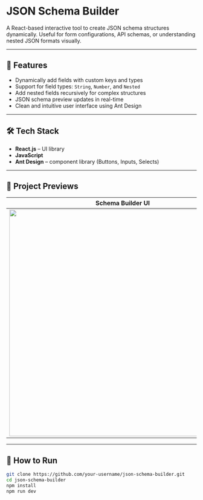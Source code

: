 # JSON Schema Builder

A React-based interactive tool to create JSON schema structures dynamically. Useful for form configurations, API schemas, or understanding nested JSON formats visually.

---

## 🚀 Features

- Dynamically add fields with custom keys and types
- Support for field types: `String`, `Number`, and `Nested`
- Add nested fields recursively for complex structures
- JSON schema preview updates in real-time
- Clean and intuitive user interface using Ant Design

---

## 🛠️ Tech Stack

- **React.js** – UI library
- **JavaScript**
- **Ant Design** – component library (Buttons, Inputs, Selects)

---

## 📸 Project Previews

| Schema Builder UI | Live JSON Preview |
|-------------------|-------------------|
| <img width="600" src="https://github.com/user-attachments/assets/545929d5-3194-43d1-9da8-e108087c1328" /> | <img width="600" src="https://github.com/user-attachments/assets/fd458ff6-94c2-4684-940d-cd904d1425ea" /> |

---

## 📂 How to Run

```bash
git clone https://github.com/your-username/json-schema-builder.git
cd json-schema-builder
npm install
npm run dev
